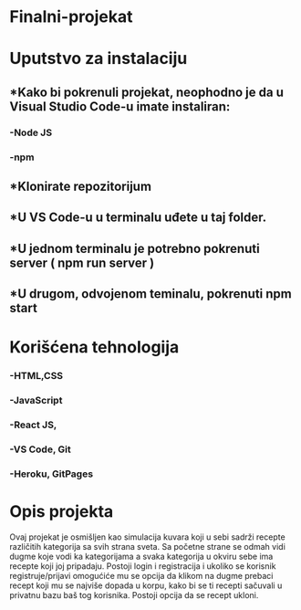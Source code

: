 # Finalni-projekat
# Uputstvo za instalaciju
## *Kako bi pokrenuli projekat, neophodno je da u Visual Studio Code-u imate instaliran:
  ###  -Node JS
  ###   -npm
## *Klonirate repozitorijum
## *U VS Code-u u terminalu uđete u taj folder.
## *U jednom terminalu je potrebno pokrenuti server ( npm run server )
## *U drugom, odvojenom teminalu, pokrenuti npm start
  
# Korišćena tehnologija
 ### -HTML,CSS
 ### -JavaScript
 ### -React JS,
 ### -VS Code, Git
 ### -Heroku, GitPages

# Opis projekta
Ovaj projekat je osmišljen kao simulacija kuvara koji u sebi sadrži recepte različitih kategorija sa svih strana sveta.
Sa početne strane se odmah vidi dugme koje vodi ka kategorijama a svaka kategorija u okviru sebe ima recepte koji joj pripadaju. 
Postoji login i registracija i ukoliko se korisnik registruje/prijavi omogućiće mu se opcija da klikom na dugme prebaci recept koji mu se najviše dopada u korpu, kako bi se ti recepti sačuvali u privatnu bazu baš tog korisnika. Postoji opcija da se recept ukloni.
